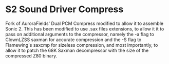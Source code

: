 # S2 Sound Driver Compress
 Fork of AuroraFields' Dual PCM Compress modified to allow it to assemble Sonic 2.
 This has been modified to use .sax files extensions, to allow it it to pass on additional arguments 
 to the compressor, namely the -a flag to ClownLZSS saxman for accurate compression
 and the -S flag to Flamewing's saxcmp for sizeless compression, and most importantly,
 to allow it to patch the 68K Saxman decompressor with the size of the compressed Z80 binary.
